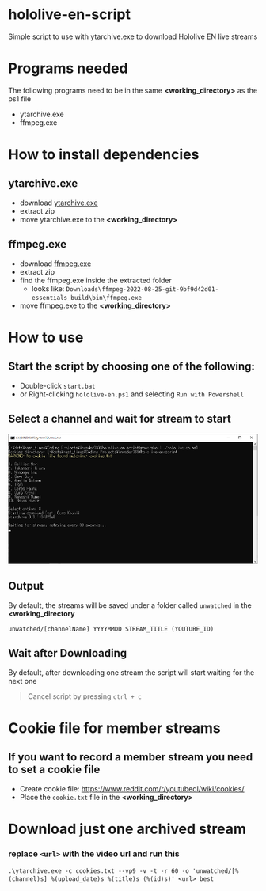 # hololive-en-script
Simple script to use with ytarchive.exe to download Hololive EN live streams

# Programs needed
The following programs need to be in the same **<working_directory>** as the ps1 file
- ytarchive.exe
- ffmpeg.exe

# How to install dependencies
## ytarchive.exe
 - download [ytarchive.exe](https://github.com/Kethsar/ytarchive/releases)
 - extract zip
 - move ytarchive.exe to the **<working_directory>**
## ffmpeg.exe
 - download [ffmpeg.exe](https://www.gyan.dev/ffmpeg/builds/)
 - extract zip
 - find the ffmpeg.exe inside the extracted folder
    - looks like:  `Downloads\ffmpeg-2022-08-25-git-9bf9d42d01-essentials_build\bin\ffmpeg.exe`
 - move ffmpeg.exe to the **<working_directory>**

# How to use
## Start the script by choosing one of the following: 
 - Double-click `start.bat`
 - or Right-clicking `hololive-en.ps1` and selecting `Run with Powershell`
## Select a channel and wait for stream to start
![select_channel](/images/example.png)

## Output
By default, the streams will be saved under a folder called `unwatched` in the **<working_directory**
```
unwatched/[channelName] YYYYMMDD STREAM_TITLE (YOUTUBE_ID)
```

## Wait after Downloading
By default, after downloading one stream the script will start waiting for the next one
> Cancel script by pressing `ctrl + c`


# Cookie file for member streams
## If you want to record a member stream you need to set a cookie file
 - Create cookie file: https://www.reddit.com/r/youtubedl/wiki/cookies/
 - Place the `cookie.txt` file in the **<working_directory>**

# Download just one archived stream
### replace `<url>` with the video url and run this 
```
.\ytarchive.exe -c cookies.txt --vp9 -v -t -r 60 -o 'unwatched/[%(channel)s] %(upload_date)s %(title)s (%(id)s)' <url> best
```
    
